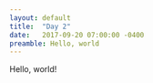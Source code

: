 ```yaml
---
layout: default
title:  "Day 2"
date:   2017-09-20 07:00:00 -0400
preamble: Hello, world
---
```


Hello, world!
